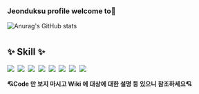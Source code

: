 ### Jeonduksu profile welcome to👋


![Anurag's GitHub stats](https://github-readme-stats.vercel.app/api?username=Jeonduksu&show_icons=true&theme=radical)
#
##  ✨  Skill   ✨

<img src="https://img.shields.io/badge/HTML5-E34F26?style=flat&logo=html5&logoColor=white"/>&nbsp;&nbsp;<img src="https://img.shields.io/badge/CSS3-1572B6?style=flat&logo=css3&logoColor=white"/>&nbsp;&nbsp;<img src="https://img.shields.io/badge/JavaScript-gray?style=flat&logo=JavaScript&logoColor=F7DF1E"/>&nbsp;&nbsp;<img src="https://img.shields.io/badge/jQuery-0769AD?style=flat&logo=jQuery&logoColor=black"/>&nbsp;&nbsp;<img src="https://img.shields.io/badge/Java-007396?style=flat&logo=Java&logoColor=white"/>&nbsp;&nbsp;<img src="https://img.shields.io/badge/MySQL-f1d8d9?style=flat&logo=MySQL&logoColor=4479A1"/>&nbsp;&nbsp;<img src="https://img.shields.io/badge/GitHub-gray?style=flat&logo=GitHub&logoColor=black"/>&nbsp;&nbsp;<img src="https://img.shields.io/badge/Git-blue?style=flat&logo=Git&logoColor=F05032"/></p>



**💘Code 만 보지 마시고 Wiki 에 대상에 대한 설명 등 있으니 참조하세요💘**
